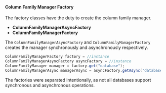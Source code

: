 #### Column Family Manager Factory

The factory classes have the duty to create the column family manager.

* **ColumnFamilyManagerAsyncFactory**
* **ColumnFamilyManagerFactory**

The `ColumnFamilyManagerAsyncFactory` and `ColumnFamilyManagerFactory` creates the manager synchronously and asynchronously respectively.

```java
ColumnFamilyManagerFactory factory = //instance
ColumnFamilyManagerAsyncFactory asyncFactory = //instance
ColumnFamilyManager manager = factory.get("database");
ColumnFamilyManagerAsync managerAsync = asyncFactory.getAsync("database");
```

The factories were separated intentionally, as not all databases support synchronous and asynchronous operations.
